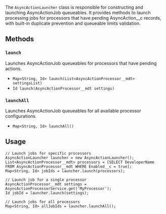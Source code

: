 The `AsyncActionLauncher` class is responsible for constructing and launching AsyncActionJob queueables. It provides methods to launch processing jobs for processors that have pending AsyncAction\_\_c records, with built-in duplicate prevention and queueable limits validation.

## Methods

### `launch`

Launches AsyncActionJob queueables for processors that have pending actions.

-   `Map<String, Id> launch(List<AsyncActionProcessor__mdt> settingsList)`
-   `Id launch(AsyncActionProcessor__mdt settings)`

### `launchAll`

Launches AsyncActionJob queueables for all available processor configurations.

-   `Map<String, Id> launchAll()`

## Usage

```apex
// Launch jobs for specific processors
AsyncActionLauncher launcher = new AsyncActionLauncher();
List<AsyncActionProcessor__mdt> processors = [SELECT DeveloperName FROM AsyncActionProcessor__mdt WHERE Enabled__c = true];
Map<String, Id> jobIds = launcher.launch(processors);

// Launch job for a single processor
AsyncActionProcessor__mdt settings = AsyncActionProcessorService.get('MyProcessor');
Id jobId = launcher.launch(settings);

// Launch jobs for all processors
Map<String, Id> allJobIds = launcher.launchAll();
```
